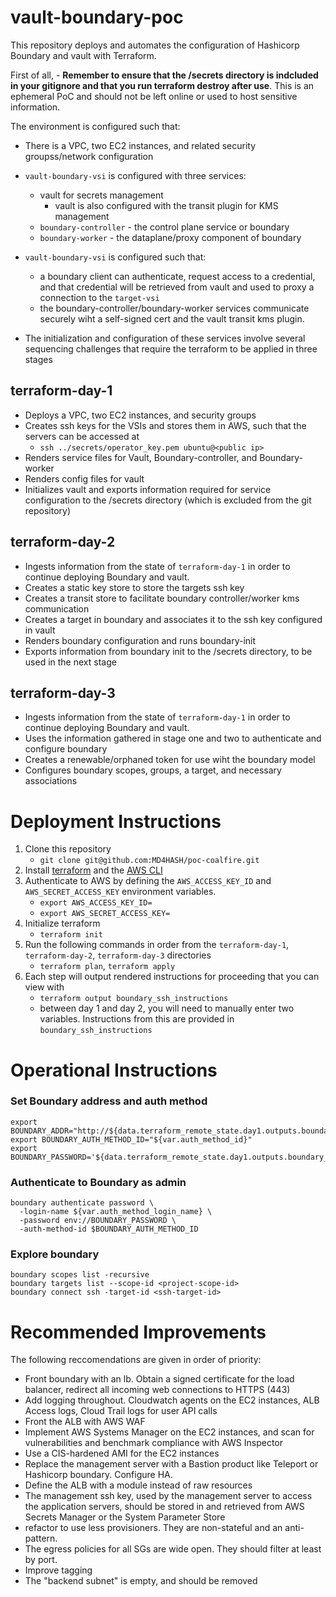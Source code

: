 # vault-boundary-poc

This repository deploys and automates the configuration of Hashicorp Boundary and vault with Terraform. 

First of all, - **Remember to ensure that the /secrets directory is indcluded in your gitignore and that you run terraform destroy after use**.  This is an ephemeral PoC and should not be left online or used to host sensitive information.

The environment is configured such that:

- There is a VPC, two EC2 instances, and related security groupss/network configuration
- `vault-boundary-vsi` is configured with three services:
  - vault for secrets management
    - vault is also configured with the transit plugin for KMS management
  - `boundary-controller` - the control plane service or boundary
  - `boundary-worker` - the dataplane/proxy component of boundary
- `vault-boundary-vsi` is configured such that:
  - a boundary client can authenticate, request access to a credential, and that credential will be retrieved from vault and used to proxy a connection to the `target-vsi`
  - the boundary-controller/boundary-worker services communicate securely wiht a self-signed cert and the vault transit kms plugin.

- The initialization and configuration of these services involve several sequencing challenges that require the terraform to be applied in three stages

## terraform-day-1

- Deploys a VPC, two EC2 instances, and security groups
- Creates ssh keys for the VSIs and stores them in AWS, such that the servers can be accessed at
  - `ssh ../secrets/operator_key.pem ubuntu@<public ip>`
- Renders service files for Vault, Boundary-controller, and Boundary-worker
- Renders config files for vault
- Initializes vault and exports information required for service configuration to the /secrets directory (which is excluded from the git repository)

## terraform-day-2

- Ingests information from the state of `terraform-day-1` in order to continue deploying Boundary and vault.
- Creates a static key store to store the targets ssh key
- Creates a transit store to facilitate boundary controller/worker kms communication
- Creates a target in boundary and associates it to the ssh key configured in vault
- Renders boundary configuration and runs boundary-init
- Exports information from boundary init to the /secrets directory, to be used in the next stage

## terraform-day-3

- Ingests information from the state of `terraform-day-1` in order to continue deploying Boundary and vault.
- Uses the information gathered in stage one and two to authenticate and configure boundary
- Creates a renewable/orphaned token for use wiht the boundary model
- Configures boundary scopes, groups, a target, and necessary associations

# Deployment Instructions

1. Clone this repository
    - `git clone git@github.com:MD4HASH/poc-coalfire.git`
2. Install [terraform](https://developer.hashicorp.com/terraform/tutorials/aws-get-started/install-cli) and the [AWS CLI](https://docs.aws.amazon.com/cli/latest/userguide/getting-started-install.html)
3. Authenticate to AWS by defining the `AWS_ACCESS_KEY_ID` and `AWS_SECRET_ACCESS_KEY` environment variables.
    - `export AWS_ACCESS_KEY_ID=`
    - `export AWS_SECRET_ACCESS_KEY=`
4. Initialize terraform
    - `terraform init`
5. Run the following commands in order from the `terraform-day-1`, `terraform-day-2`, `terraform-day-3` directories
    - `terraform plan`, `terraform apply`
6. Each step will output rendered instructions for proceeding that you can view with
    - `terraform output boundary_ssh_instructions`
    - between day 1 and day 2, you will need to manually enter two variables.   Instructions from this are provided  in `boundary_ssh_instructions`

# Operational Instructions

### Set Boundary address and auth method

```
export BOUNDARY_ADDR="http://${data.terraform_remote_state.day1.outputs.boundary_vault_vsi_ip}:9200"
export BOUNDARY_AUTH_METHOD_ID="${var.auth_method_id}"
export BOUNDARY_PASSWORD='${data.terraform_remote_state.day1.outputs.boundary_password}'
```

### Authenticate to Boundary as admin

```
boundary authenticate password \
  -login-name ${var.auth_method_login_name} \
  -password env://BOUNDARY_PASSWORD \
  -auth-method-id $BOUNDARY_AUTH_METHOD_ID
```

### Explore boundary

```
boundary scopes list -recursive
boundary targets list --scope-id <project-scope-id>
boundary connect ssh -target-id <ssh-target-id>
```

# Recommended Improvements

The following reccomendations are given in order of priority:

- Front boundary with an lb.  Obtain a signed certificate for the load balancer, redirect all incoming web connections to HTTPS (443)
- Add logging throughout.  Cloudwatch agents on the EC2 instances, ALB Access logs, Cloud Trail logs for user API calls
- Front the ALB with AWS WAF
- Implement AWS Systems Manager on the EC2 instances, and scan for vulnerabilities and benchmark compliance with AWS Inspector
- Use a CIS-hardened AMI for the EC2 instances
- Replace the management server with a Bastion product like Teleport or Hashicorp boundary.  Configure HA.
- Define the ALB with a module instead of raw resources
- The management ssh key, used by the management server to access the application servers, should be stored in and retrieved from AWS Secrets Manager or the System Parameter Store
- refactor to use less provisioners.   They are non-stateful and an anti-pattern.
- The egress policies for all SGs are wide open.  They should filter at least by port.
- Improve tagging
- The "backend subnet" is empty, and should be removed
